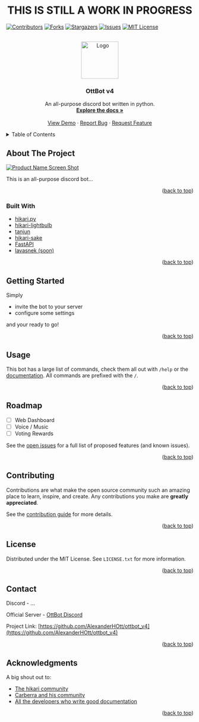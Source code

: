 <div id="top"></div>
<h1 align="center">THIS IS STILL A WORK IN PROGRESS</h1>

[![Contributors][contributors-shield]][contributors-url]
[![Forks][forks-shield]][forks-url]
[![Stargazers][stars-shield]][stars-url]
[![Issues][issues-shield]][issues-url]
[![MIT License][license-shield]][license-url]

<!-- [![LinkedIn][linkedin-shield]][linkedin-url] -->

<!-- PROJECT LOGO -->
<br />
<div align="center">
  <a href="https://github.com/AlexanderHOtt/ottbot_v4">
    <img src="https://i.imgur.com/EV1HncU.png" alt="Logo" width="100" height="100">
  </a>

<h3 align="center">OttBot v4</h3>

  <p align="center">
    An all-purpose discord bot written in python.
    <br />
    <a href="https://github.com/AlexanderHOtt/ottbot_v4/blob/master/COMMANDS.MD"><strong>Explore the docs »</strong></a>
    <br />
    <br />
    <a href="https://github.com/github_username/repo_name">View Demo</a>
    ·
    <a href="https://github.com/github_username/repo_name/issues">Report Bug</a>
    ·
    <a href="https://github.com/github_username/repo_name/issues">Request Feature</a>
  </p>
</div>

<!-- TABLE OF CONTENTS -->
<details>
  <summary>Table of Contents</summary>
  <ol>
    <li>
      <a href="#about-the-project">About The Project</a>
      <ul>
        <li><a href="#built-with">Built With</a></li>
      </ul>
    </li>
    <li>
      <a href="#getting-started">Getting Started</a>
      <ul>
        <!-- <li><a href="#prerequisites">Prerequisites</a></li> -->
        <!-- <li><a href="#installation">Installation</a></li> -->
      </ul>
    </li>
    <li><a href="#usage">Usage</a></li>
    <li><a href="#roadmap">Roadmap</a></li>
    <li><a href="#contributing">Contributing</a></li>
    <li><a href="#license">License</a></li>
    <li><a href="#contact">Contact</a></li>
    <li><a href="#acknowledgments">Acknowledgments</a></li>
  </ol>
</details>

<!-- ABOUT THE PROJECT -->

## About The Project

[![Product Name Screen Shot][product-screenshot]](https://example.com)

This is an all-purpose discord bot...

<p align="right">(<a href="#top">back to top</a>)</p>

### Built With

- [hikari.py](https://www.hikari-py.dev/hikari/)
- [hikari-lightbulb](https://hikari-lightbulb.readthedocs.io/en/latest/)
- [tanjun](https://github.com/FasterSpeeding/Tanjun)
- [hikari-sake](https://github.com/FasterSpeeding/Sake)
- [FastAPI](https://fastapi.tiangolo.com/)
- [lavasnek (soon)](https://github.com/vicky5124/lavasnek_rs)

<p align="right">(<a href="#top">back to top</a>)</p>

<!-- GETTING STARTED -->

## Getting Started

Simply

- invite the bot to your server
- configure some settings

and your ready to go!

<p align="right">(<a href="#top">back to top</a>)</p>

<!-- USAGE EXAMPLES -->

## Usage

This bot has a large list of commands, check them all out with `/help` or the [documentation](https://github.com/AlexanderHOtt/ottbot_v4/blob/master/COMMANDS.MD). All commands are prefixed with the `/`.

<p align="right">(<a href="#top">back to top</a>)</p>

<!-- ROADMAP -->

## Roadmap

- [ ] Web Dashboard
- [ ] Voice / Music
- [ ] Voting Rewards

See the [open issues](https://github.com/AlexanderHOtt/ottbot_v4/issues) for a full list of proposed features (and known issues).

<p align="right">(<a href="#top">back to top</a>)</p>

<!-- CONTRIBUTING -->

## Contributing

Contributions are what make the open source community such an amazing place to learn, inspire, and create. Any contributions you make are **greatly appreciated**.

See the [contribution guide](/) for more details.

<!-- If you have a suggestion that would make this better, please fork the repo and create a pull request. You can also simply open an issue with the tag "enhancement".
Don't forget to give the project a star! Thanks again!

1. Fork the Project
2. Create your Feature Branch (`git checkout -b feature/AmazingFeature`)
3. Commit your Changes (`git commit -m 'Add some AmazingFeature'`)
4. Push to the Branch (`git push origin feature/AmazingFeature`)
5. Open a Pull Request -->

<p align="right">(<a href="#top">back to top</a>)</p>

<!-- LICENSE -->

## License

Distributed under the MIT License. See `LICENSE.txt` for more information.

<p align="right">(<a href="#top">back to top</a>)</p>

<!-- CONTACT -->

## Contact

Discord - ...

Official Server - [OttBot Discord](/)

Project Link: [https://github.com/AlexanderHOtt/ottbot_v4](https://github.com/AlexanderHOtt/ottbot_v4)

<p align="right">(<a href="#top">back to top</a>)</p>

<!-- ACKNOWLEDGMENTS -->

## Acknowledgments

A big shout out to:

- [The hikari community](https://discord.gg/Jx4cNGG)
- [Carberra and his community](https://discord.carberra.xyz/)
- [All the developers who write good documentation](https://guides.github.com/features/wikis/)

<p align="right">(<a href="#top">back to top</a>)</p>

<!-- MARKDOWN LINKS & IMAGES -->
<!-- https://www.markdownguide.org/basic-syntax/#reference-style-links -->

[contributors-shield]: https://img.shields.io/github/contributors/github_username/repo_name.svg?style=for-the-badge
[contributors-url]: https://github.com/github_username/repo_name/graphs/contributors
[forks-shield]: https://img.shields.io/github/forks/github_username/repo_name.svg?style=for-the-badge
[forks-url]: https://github.com/github_username/repo_name/network/members
[stars-shield]: https://img.shields.io/github/stars/github_username/repo_name.svg?style=for-the-badge
[stars-url]: https://github.com/github_username/repo_name/stargazers
[issues-shield]: https://img.shields.io/github/issues/github_username/repo_name.svg?style=for-the-badge
[issues-url]: https://github.com/github_username/repo_name/issues
[license-shield]: https://img.shields.io/github/license/github_username/repo_name.svg?style=for-the-badge
[license-url]: https://github.com/github_username/repo_name/blob/master/LICENSE.txt
[linkedin-shield]: https://img.shields.io/badge/-LinkedIn-black.svg?style=for-the-badge&logo=linkedin&colorB=555
[linkedin-url]: https://linkedin.com/in/linkedin_username
[product-screenshot]: https://example.com
